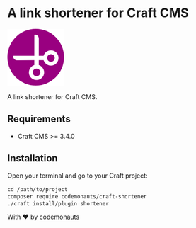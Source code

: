 # A link shortener for Craft CMS

![Icon](resources/shortener.png)

A link shortener for Craft CMS.

## Requirements

 * Craft CMS >= 3.4.0

## Installation

Open your terminal and go to your Craft project:

``` shell
cd /path/to/project
composer require codemonauts/craft-shortener
./craft install/plugin shortener
```

With ❤ by [codemonauts](https://codemonauts.com)
